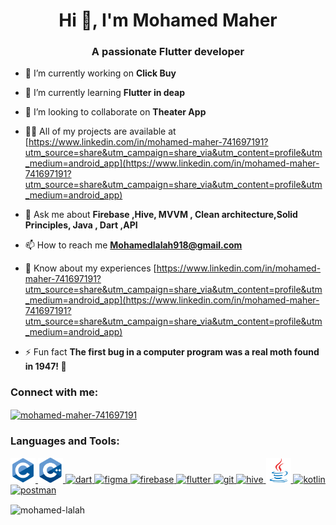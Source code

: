<h1 align="center">Hi 👋, I'm Mohamed Maher</h1>
<h3 align="center">A passionate Flutter developer</h3>

- 🔭 I’m currently working on **Click Buy**

- 🌱 I’m currently learning **Flutter in deap**

- 👯 I’m looking to collaborate on **Theater App**

- 👨‍💻 All of my projects are available at [https://www.linkedin.com/in/mohamed-maher-741697191?utm_source=share&utm_campaign=share_via&utm_content=profile&utm_medium=android_app](https://www.linkedin.com/in/mohamed-maher-741697191?utm_source=share&utm_campaign=share_via&utm_content=profile&utm_medium=android_app)

- 💬 Ask me about **Firebase ,Hive, MVVM , Clean architecture,Solid Principles, Java , Dart ,API**

- 📫 How to reach me **Mohamedlalah918@gmail.com**

- 📄 Know about my experiences [https://www.linkedin.com/in/mohamed-maher-741697191?utm_source=share&utm_campaign=share_via&utm_content=profile&utm_medium=android_app](https://www.linkedin.com/in/mohamed-maher-741697191?utm_source=share&utm_campaign=share_via&utm_content=profile&utm_medium=android_app)

- ⚡ Fun fact **The first bug in a computer program was a real moth found in 1947! 🐛**

<h3 align="left">Connect with me:</h3>
<p align="left">
<a href="https://linkedin.com/in/mohamed-maher-741697191" target="blank"><img align="center" src="https://raw.githubusercontent.com/rahuldkjain/github-profile-readme-generator/master/src/images/icons/Social/linked-in-alt.svg" alt="mohamed-maher-741697191" height="30" width="40" /></a>
</p>

<h3 align="left">Languages and Tools:</h3>
<p align="left"> <a href="https://www.cprogramming.com/" target="_blank" rel="noreferrer"> <img src="https://raw.githubusercontent.com/devicons/devicon/master/icons/c/c-original.svg" alt="c" width="40" height="40"/> </a> <a href="https://www.w3schools.com/cpp/" target="_blank" rel="noreferrer"> <img src="https://raw.githubusercontent.com/devicons/devicon/master/icons/cplusplus/cplusplus-original.svg" alt="cplusplus" width="40" height="40"/> </a> <a href="https://dart.dev" target="_blank" rel="noreferrer"> <img src="https://www.vectorlogo.zone/logos/dartlang/dartlang-icon.svg" alt="dart" width="40" height="40"/> </a> <a href="https://www.figma.com/" target="_blank" rel="noreferrer"> <img src="https://www.vectorlogo.zone/logos/figma/figma-icon.svg" alt="figma" width="40" height="40"/> </a> <a href="https://firebase.google.com/" target="_blank" rel="noreferrer"> <img src="https://www.vectorlogo.zone/logos/firebase/firebase-icon.svg" alt="firebase" width="40" height="40"/> </a> <a href="https://flutter.dev" target="_blank" rel="noreferrer"> <img src="https://www.vectorlogo.zone/logos/flutterio/flutterio-icon.svg" alt="flutter" width="40" height="40"/> </a> <a href="https://git-scm.com/" target="_blank" rel="noreferrer"> <img src="https://www.vectorlogo.zone/logos/git-scm/git-scm-icon.svg" alt="git" width="40" height="40"/> </a> <a href="https://hive.apache.org/" target="_blank" rel="noreferrer"> <img src="https://www.vectorlogo.zone/logos/apache_hive/apache_hive-icon.svg" alt="hive" width="40" height="40"/> </a> <a href="https://www.java.com" target="_blank" rel="noreferrer"> <img src="https://raw.githubusercontent.com/devicons/devicon/master/icons/java/java-original.svg" alt="java" width="40" height="40"/> </a> <a href="https://kotlinlang.org" target="_blank" rel="noreferrer"> <img src="https://www.vectorlogo.zone/logos/kotlinlang/kotlinlang-icon.svg" alt="kotlin" width="40" height="40"/> </a> <a href="https://postman.com" target="_blank" rel="noreferrer"> <img src="https://www.vectorlogo.zone/logos/getpostman/getpostman-icon.svg" alt="postman" width="40" height="40"/> </a> </p>

<p><img align="center" src="https://github-readme-stats.vercel.app/api/top-langs?username=mohamed-lalah&show_icons=true&locale=en&layout=compact" alt="mohamed-lalah" /></p>

